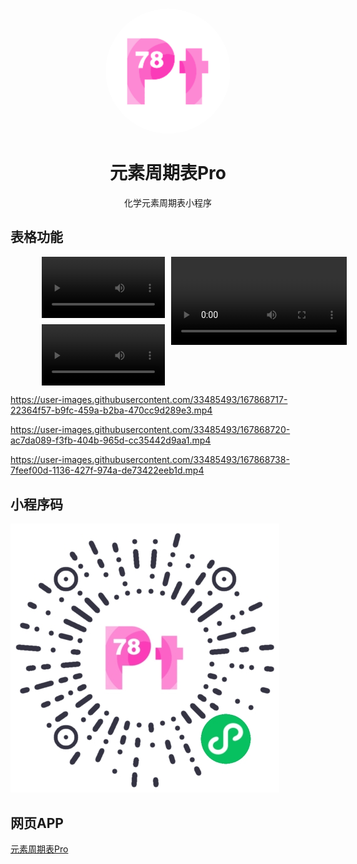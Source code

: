 <h1 align="center">
    <img
        style="border-radius: 50%"
        src="src/assets/images/logo.png"
        alt="元素周期表Pro"
        title="元素周期表Pro"
        width="200"
    />
    <br/>
    <br/>
    元素周期表Pro
</h1>

<p align="center">化学元素周期表小程序</p>


## 表格功能

<div
    style='display: grid; grid: "a b" "c b";grid-gap: 10px;width:80%; margin: auto;'
>
    <video
        src="src/assets/videos/emphasize_guide.mp4"
        autoplay
        loop
        style="grid-area: a;width: 100%;"
    ></video>
    <video 
        src="src/assets/videos/color_guide.mp4"
        autoplay
        loop
        style="grid-area: c;width: 100%;"
    ></video>
    <video
        src="src/assets/videos/properties_guide.mp4"
        autoplay
        loop
        style="grid-area: b;width: 143%;"
    ></video>
</div>



https://user-images.githubusercontent.com/33485493/167868717-22364f57-b9fc-459a-b2ba-470cc9d289e3.mp4


https://user-images.githubusercontent.com/33485493/167868720-ac7da089-f3fb-404b-965d-cc35442d9aa1.mp4


https://user-images.githubusercontent.com/33485493/167868738-7feef00d-1136-427f-974a-de73422eeb1d.mp4




## 小程序码
![元素周期表Pro](src/assets/docs/gh_56cdd91ee838_430.jpg)


## 网页APP

[元素周期表Pro](https://periodic-table-pro.netlify.app)


